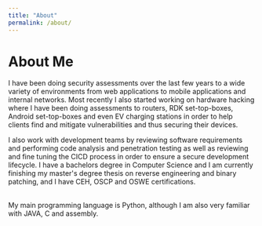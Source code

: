```yaml
---
title: "About"
permalink: /about/
---
```


# About Me

I have been doing security assessments over the last few years to a wide variety of environments from web applications to mobile applications and internal networks. Most recently I also started working on hardware hacking where I have been doing assessments to routers, RDK set-top-boxes, Android set-top-boxes and even EV charging stations in order to help clients find and mitigate vulnerabilities and thus securing their devices.
<br>

I also work with development teams by reviewing software requirements and performing code analysis and penetration testing as well as reviewing and fine tuning the CICD process in order to ensure a secure development lifecycle.
I have a bachelors degree in Computer Science and I am currently finishing my master's degree thesis on reverse engineering and binary patching, and I have CEH, OSCP and OSWE certifications.<br>
<br>

My main programming language is Python, although I am also very familiar with JAVA, C and assembly.
